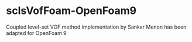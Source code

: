 # sclsVofFoam-OpenFoam9
Coupled level-set VOF method implementation by Sankar Menon has been adapted for OpenFoam 9
